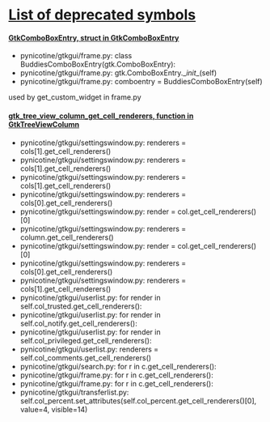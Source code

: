 # [List of deprecated symbols](https://developer.gnome.org/gtk2/2.24/api-index-deprecated.html)

#### [GtkComboBoxEntry, struct in GtkComboBoxEntry](https://developer.gnome.org/gtk2/2.24/GtkComboBoxEntry.html)

* pynicotine/gtkgui/frame.py: class BuddiesComboBoxEntry(gtk.ComboBoxEntry):
* pynicotine/gtkgui/frame.py: gtk.ComboBoxEntry.\__init__(self)
* pynicotine/gtkgui/frame.py: comboentry = BuddiesComboBoxEntry(self)

used by get_custom_widget in frame.py

#### [gtk_tree_view_column_get_cell_renderers, function in GtkTreeViewColumn](https://developer.gnome.org/gtk2/2.24/GtkTreeViewColumn.html#gtk-tree-view-column-get-cell-renderers)

* pynicotine/gtkgui/settingswindow.py: renderers = cols[1].get_cell_renderers()
* pynicotine/gtkgui/settingswindow.py: renderers = cols[1].get_cell_renderers()
* pynicotine/gtkgui/settingswindow.py: renderers = cols[1].get_cell_renderers()
* pynicotine/gtkgui/settingswindow.py: renderers = cols[0].get_cell_renderers()
* pynicotine/gtkgui/settingswindow.py: render = col.get_cell_renderers()[0]
* pynicotine/gtkgui/settingswindow.py: renderers = column.get_cell_renderers()
* pynicotine/gtkgui/settingswindow.py: render = col.get_cell_renderers()[0]
* pynicotine/gtkgui/settingswindow.py: renderers = cols[0].get_cell_renderers()
* pynicotine/gtkgui/settingswindow.py: renderers = cols[1].get_cell_renderers()
* pynicotine/gtkgui/userlist.py: for render in self.col_trusted.get_cell_renderers():
* pynicotine/gtkgui/userlist.py: for render in self.col_notify.get_cell_renderers():
* pynicotine/gtkgui/userlist.py: for render in self.col_privileged.get_cell_renderers():
* pynicotine/gtkgui/userlist.py: renderers = self.col_comments.get_cell_renderers()
* pynicotine/gtkgui/search.py: for r in c.get_cell_renderers():
* pynicotine/gtkgui/frame.py: for r in c.get_cell_renderers():
* pynicotine/gtkgui/frame.py: for r in c.get_cell_renderers():
* pynicotine/gtkgui/transferlist.py: self.col_percent.set_attributes(self.col_percent.get_cell_renderers()[0], value=4, visible=14)
